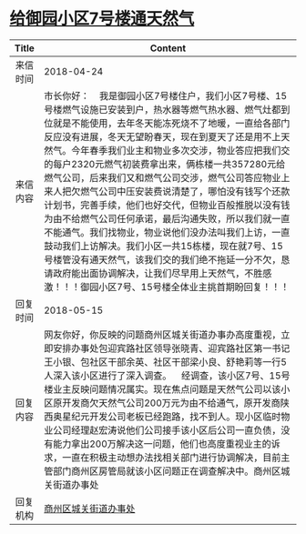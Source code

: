 # <a href="http://www.shangluo.gov.cn/zmhd/ldxxxx.jsp?urltype=leadermail.LeaderMailContentUrl&wbtreeid=1112&leadermailid=4670">给御园小区7号楼通天然气</a>
| Title |                                                                                                                                                                                                           Content                                                                                                                                                                                                            |
|:-----:|------------------------------------------------------------------------------------------------------------------------------------------------------------------------------------------------------------------------------------------------------------------------------------------------------------------------------------------------------------------------------------------------------------------------------|
| 来信时间  | 2018-04-24                                                                                                                                                                                                                                                                                                                                                                                                                   |
| 来信内容  | 市长你好：    我是御园小区7号楼住户，我们小区7号楼、15号楼燃气设施已安装到户，热水器等燃气热水器、燃气灶都到位就是不能使用，去年冬天能冻死烧不了地暖，一直给各部门反应没有进展，冬天无望盼春天，现在到夏天了还是用不上天然气。今年春季我们业主和物业多次交涉，物业答应把我们交的每户2320元燃气初装费拿出来，俩栋楼一共357280元给燃气公司，后来我们又和燃气公司交涉，燃气公司答应物业上来人把欠燃气公司中压安装费说清楚了，哪怕没有钱写个还款计划书，完善手续，他们也好交代，但物业百般推脱以没有钱为由不给燃气公司任何承诺，最后沟通失败，所以我们就一直不能通气。我们找物业，物业说他们没办法叫我们上访，一直鼓动我们上访解决。我们小区一共15栋楼，现在就7号、15号楼管没有通天然气，该我们交的我们绝不拖延一分不欠，恳请政府能出面协调解决，让我们尽早用上天然气，不胜感激！！！御园小区7号、15号楼全体业主挑首期盼回复！！！ |
| 回复时间  | 2018-05-15                                                                                                                                                                                                                                                                                                                                                                                                                   |
| 回复内容  | 网友你好，你反映的问题商州区城关街道办事办高度重视，立即安排办事处包迎宾路社区领导张晓青、迎宾路社区第一书记王小银、包社区干部余英、社区干部梁小良、舒艳莉等一行5人深入该小区进行了深入调查。    经调查，该小区7号、15号楼业主反映问题情况属实。现在焦点问题是天然气公司以该小区原开发商欠天然气公司200万元为由不给通气，原开发商陕西奥星纪元开发公司老板已经跑路，找不到人。现小区临时物业公司经理赵宏涛说他们公司接手该小区后公司一直负债，没有能力拿出200万解决这一问题，他们也高度重视业主的诉求，一直在积极主动想办法找相关部门进行协调解决，目前主管部门商州区房管局就该小区问题正在调查解决中。商州区城关街道办事处                                                                                                         |
| 回复机构  | <a href="../../categories/agencies/商州区城关街道办事处.md">商州区城关街道办事处</a>                                                                                                                                                                                                                                                                                                                                                             |